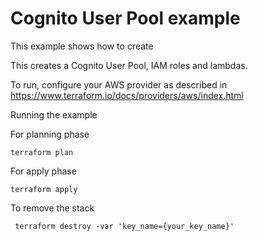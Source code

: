 # Cognito User Pool example

This example shows how to create

This creates a Cognito User Pool, IAM roles and lambdas.

To run, configure your AWS provider as described in https://www.terraform.io/docs/providers/aws/index.html

Running the example

For planning phase

```
terraform plan
```

For apply phase

```
terraform apply
```

To remove the stack

```
 terraform destroy -var 'key_name={your_key_name}'
```
